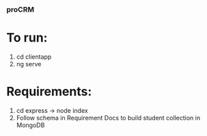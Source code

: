 ### proCRM

# To run:

1. cd clientapp 
2. ng serve

# Requirements:

1. cd express -> node index
2. Follow schema in Requirement Docs to build student collection in MongoDB
